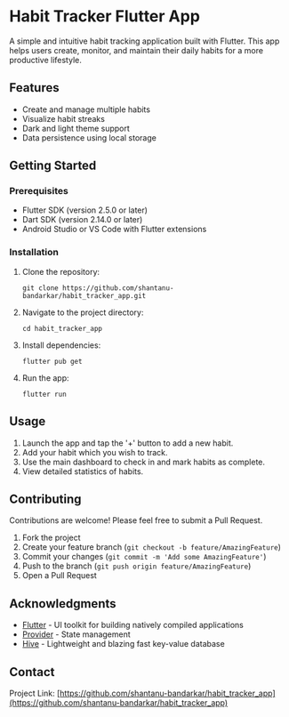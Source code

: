 # Habit Tracker Flutter App

A simple and intuitive habit tracking application built with Flutter. This app helps users create, monitor, and maintain their daily habits for a more productive lifestyle.

## Features

- Create and manage multiple habits
- Visualize habit streaks 
- Dark and light theme support
- Data persistence using local storage

## Getting Started

### Prerequisites

- Flutter SDK (version 2.5.0 or later)
- Dart SDK (version 2.14.0 or later)
- Android Studio or VS Code with Flutter extensions

### Installation

1. Clone the repository:
   ```
   git clone https://github.com/shantanu-bandarkar/habit_tracker_app.git
   ```

2. Navigate to the project directory:
   ```
   cd habit_tracker_app
   ```

3. Install dependencies:
   ```
   flutter pub get
   ```

4. Run the app:
   ```
   flutter run
   ```

## Usage

1. Launch the app and tap the '+' button to add a new habit.
2. Add your habit which you wish to track.
3. Use the main dashboard to check in and mark habits as complete.
4. View detailed statistics of habits.

## Contributing

Contributions are welcome! Please feel free to submit a Pull Request.

1. Fork the project
2. Create your feature branch (`git checkout -b feature/AmazingFeature`)
3. Commit your changes (`git commit -m 'Add some AmazingFeature'`)
4. Push to the branch (`git push origin feature/AmazingFeature`)
5. Open a Pull Request


## Acknowledgments

- [Flutter](https://flutter.dev) - UI toolkit for building natively compiled applications
- [Provider](https://pub.dev/packages/provider) - State management
- [Hive](https://pub.dev/packages/hive) - Lightweight and blazing fast key-value database

## Contact

Project Link: [https://github.com/shantanu-bandarkar/habit_tracker_app](https://github.com/shantanu-bandarkar/habit_tracker_app)
